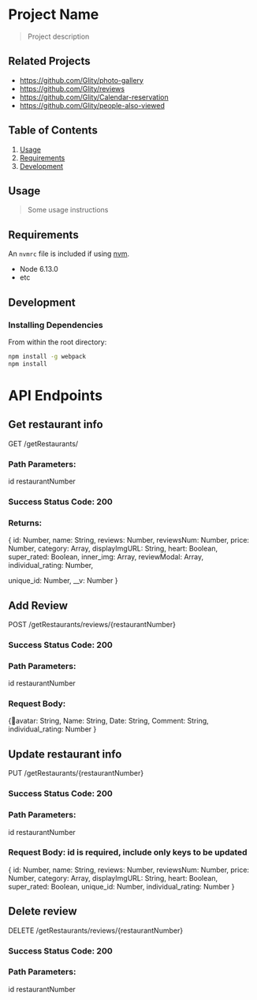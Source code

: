# Project Name

> Project description

## Related Projects

 - https://github.com/Glity/photo-gallery
 - https://github.com/Glity/reviews
 - https://github.com/Glity/Calendar-reservation
 - https://github.com/Glity/people-also-viewed

## Table of Contents

1. [Usage](#Usage)
1. [Requirements](#requirements)
1. [Development](#development)

## Usage

> Some usage instructions

## Requirements

An `nvmrc` file is included if using [nvm](https://github.com/creationix/nvm).

- Node 6.13.0
- etc

## Development

### Installing Dependencies

From within the root directory:

```sh
npm install -g webpack
npm install
```

# API Endpoints

## Get restaurant info
GET /getRestaurants/
### Path Parameters:
id restaurantNumber
### Success Status Code: 200
### Returns:
  {
  id: Number,
  name: String,
  reviews: Number,
  reviewsNum: Number,
  price: Number,
  category: Array,
  displayImgURL: String,
  heart: Boolean,
  super_rated: Boolean,
  inner_img: Array,
  reviewModal: Array,
  individual_rating: Number,

  unique_id: Number,
  __v: Number
}

##  Add Review
POST /getRestaurants/reviews/{restaurantNumber}
### Success Status Code: 200
### Path Parameters:
id restaurantNumber
### Request Body:
  {avatar: String,
Name: String,
Date: String,
Comment: String,
individual_rating: Number
}



## Update restaurant info
PUT /getRestaurants/{restaurantNumber}
### Success Status Code: 200
### Path Parameters:
id restaurantNumber
### Request Body: id is required, include only keys to be updated
 {
  id: Number,
  name: String,
  reviews: Number,
  reviewsNum: Number,
  price: Number,
  category: Array,
  displayImgURL: String,
  heart: Boolean,
  super_rated: Boolean,
  unique_id: Number,
  individual_rating: Number
}


## Delete review
DELETE /getRestaurants/reviews/{restaurantNumber}
### Success Status Code: 200
### Path Parameters:
id restaurantNumber